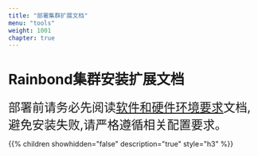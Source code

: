 ```yaml
---
title: "部署集群扩展文档"
menu: "tools"
weight: 1001
chapter: true
---
```


#  Rainbond集群安装扩展文档

<font  size=05>部署前请务必先阅读[软件和硬件环境要求](/docs/user-operations/op-guide/recommendation/)文档,避免安装失败,请严格遵循相关配置要求。</font>


{{% children showhidden="false" description="true" style="h3"  %}}
